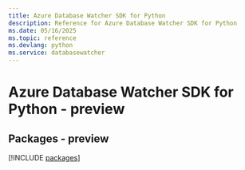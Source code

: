 ```yaml
---
title: Azure Database Watcher SDK for Python
description: Reference for Azure Database Watcher SDK for Python
ms.date: 05/16/2025
ms.topic: reference
ms.devlang: python
ms.service: databasewatcher
---
```

# Azure Database Watcher SDK for Python - preview
## Packages - preview
[!INCLUDE [packages](database-watcher-index.md)]